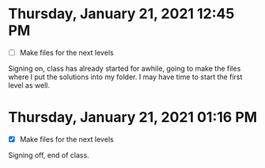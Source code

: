 # Thursday, January 21, 2021 12:45 PM
- [ ] Make files for the next levels 

Signing on, class has already started for awhile, going to make the files where I put the solutions into my folder. I may have time to start the first level as well. 

# Thursday, January 21, 2021 01:16 PM
- [x] Make files for the next levels 

Signing off, end of class.